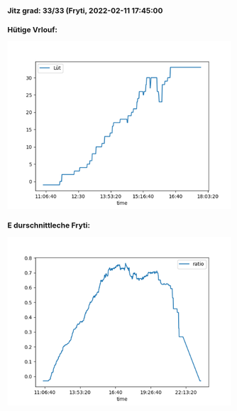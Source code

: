 ### Jitz grad: 33/33 (Fryti, 2022-02-11 17:45:00

### Hütige Vrlouf:
![Graph](Today.png)

### E durschnittleche Fryti:
![Graph](Fryti.png)